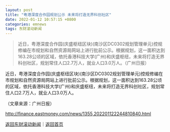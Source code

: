 ```yaml
---
layout: post
title: "粤港深度合作园规划公示 未来将打造无界科创社区"
date: 2022-01-12 10:57:15 +0800
categories: emnews
tags: 东财滚动新闻
---
```

> 近日，粤港深度合作园(庆盛枢纽区块)(南沙区DC0302规划管理单元)控规修编在市规划和自然资源局网站上进行批前公示。根据规划，这一面积达到163.28公顷的区域，依托香港科技大学(广州)和庆盛枢纽，未来将打造无界科创社区，规划常住人口2.7万人，就业人口3.0万人。（广州日报）

<p>近日，粤港深度合作园(庆盛枢纽区块)(南沙区DC0302规划管理单元)控规修编在市规划和自然资源局网站上进行批前公示。根据规划，这一面积达到163.28公顷的区域，依托香港科技大学(广州)和庆盛枢纽，未来将打造无界科创社区，规划常住人口2.7万人，就业人口3.0万人。</p><p class="em_media">（文章来源：广州日报）</p>

<http://finance.eastmoney.com/news/1355,202201122244810840.html>

[返回东财滚动新闻](//finews.withounder.com/emnews/)｜[返回首页](//finews.withounder.com/)